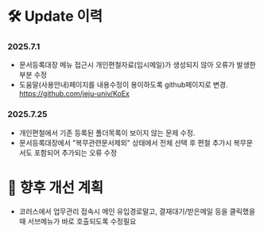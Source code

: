 # 🛠️ Update 이력
### 2025.7.1 
  * 문서등록대장 메뉴 접근시 개인편철자료(임시메일)가 생성되지 않아 오류가 발생한 부분 수정
  * 도움말(사용안내)페이지를 내용수정이 용이하도록 github페이지로 변경. https://github.com/jeju-univ/KoEx

### 2025.7.25 
  * 개인편철에서 기존 등록된 폴더목록이 보이지 않는 문제 수정.
  * 문서등록대장에서 "복무관련문서제외" 상태에서 전체 선택 후 편철 추가시 복무문서도 포함되어 추가되는 오류 수정

  
# 📅 향후 개선 계획
* 코러스에서 업무관리 접속시 메인 유입경로말고, 결재대기/받은메일 등을 클릭했을때 서브메뉴가 바로 호출되도록 수정필요

